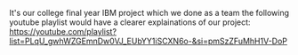 It's our college final year IBM project which we done as a team the following youtube playlist would have a clearer explainations of our project: https://youtube.com/playlist?list=PLqU_gwhWZGEmnDw0VJ_EUbYY1iSCXN6o-&si=pmSzZFuMhH1V-DoP
